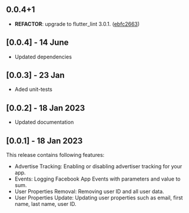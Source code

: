 ## 0.0.4+1

 - **REFACTOR**: upgrade to flutter_lint 3.0.1. ([ebfc2663](https://github.com/djangoflow/flutter-djangoflow/commit/ebfc266338959dece73dd2b2198277ef0d225bb2))

## [0.0.4] - 14 June

- Updated dependencies

## [0.0.3] - 23 Jan

- Aded unit-tests

## [0.0.2] - 18 Jan 2023

- Updated documentation

## [0.0.1] - 18 Jan 2023

This release contains following features:

- Advertise Tracking: Enabling or disabling advertiser tracking for your app.
- Events: Logging Facebook App Events with parameters and value to sum.
- User Properties Removal: Removing user ID and all user data.
- User Properties Update: Updating user properties such as email, first name, last name, user ID.
